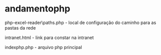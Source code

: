 # andamentophp

php-excel-reader\paths.php - local de configuração do caminho para as pastas da rede


intranet.html - link para constar na intranet



indexphp.php - arquivo php principal

